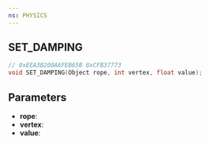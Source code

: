 ```yaml
---
ns: PHYSICS
---
```

## SET_DAMPING

```c
// 0xEEA3B200A6FEB65B 0xCFB37773
void SET_DAMPING(Object rope, int vertex, float value);
```


## Parameters
* **rope**: 
* **vertex**: 
* **value**: 

